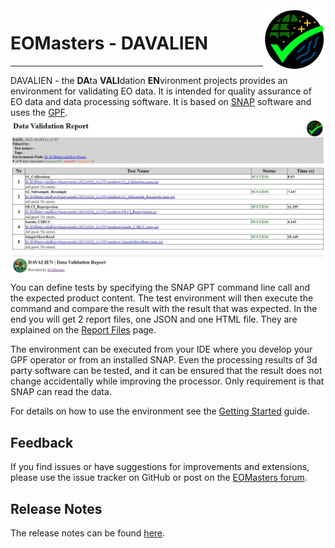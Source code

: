 <img alt="env-validation-logo_100.png" style="float: right;" src="resources/logo/davalien-logo_100.png"/>

EOMasters - DAVALIEN
====================
--------------------

DAVALIEN - the **DA**ta **VALI**dation **EN**vironment projects provides an environment for validating EO data. It is
intended for quality assurance of EO data and data processing software. It is based on
 [SNAP](https://step.esa.int/main/toolboxes/snap/) software and uses the [GPF](https://step.esa.int/main/wp-content/help/?version=9.0.0&helpid=gpf.overview).
![report_success.jpeg](docs%2Freport_success.jpeg)
You can define tests by specifying the SNAP GPT command line call and the expected product content. The test environment will
then execute the command and compare the result with the result that was expected. In the end you will get 2 report
files, one JSON and one HTML file. They are explained on the [Report Files](docs/ReportFiles.md) page.

The environment can be executed from your IDE where you develop your GPF operator or from an installed SNAP. Even the
processing results of 3d party software can be tested, and it can be ensured that the result does not change
accidentally while improving the processor. Only requirement is that SNAP can read the data.

For details on how to use the environment see the [Getting Started](docs/GettingStarted.md) guide.

## Feedback

If you find issues or have suggestions for improvements and extensions, please use the issue tracker on GitHub or
post on the [EOMasters forum](https://www.eomasters.org/forum).

## Release Notes

The release notes can be found [here](https://github.com/eomasters-repos/eom-validation-env/releases).


